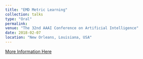 ```yaml
---
title: "EMD Metric Learning"
collection: talks
type: "Oral"
permalink: 
venue: "The 32nd AAAI Conference on Artificial Intelligence"
date: 2018-02-07
location: "New Orleans, Louisiana, USA"
---
```

[More Information Here](https://zzz14.github.io/files/EMD%20%E5%BC%A0%E5%AD%90%E6%98%AD%20final%20-%20english.pdf)
